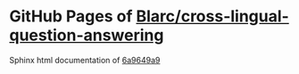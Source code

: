 GitHub Pages of [Blarc/cross-lingual-question-answering](https://github.com/Blarc/cross-lingual-question-answering.git)
===
Sphinx html documentation of [6a9649a9](https://github.com/Blarc/cross-lingual-question-answering/tree/6a9649a93b1c361052a6b43176a64a5f975e0fd0)
